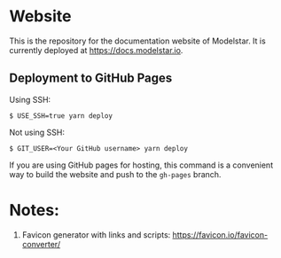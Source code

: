# Website

This is the repository for the documentation website of Modelstar. It is currently deployed at https://docs.modelstar.io.

## Deployment to GitHub Pages

Using SSH:

```
$ USE_SSH=true yarn deploy
```

Not using SSH:

```
$ GIT_USER=<Your GitHub username> yarn deploy
```

If you are using GitHub pages for hosting, this command is a convenient way to build the website and push to the `gh-pages` branch.

# Notes:

1. Favicon generator with links and scripts: https://favicon.io/favicon-converter/
